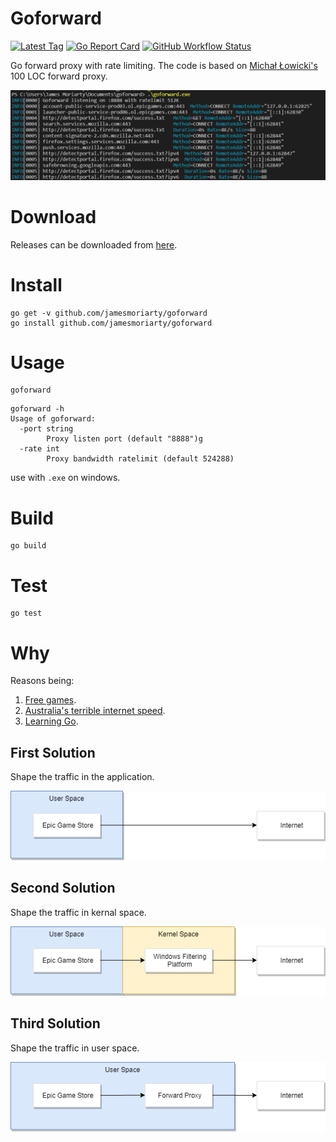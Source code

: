 # Goforward

[![Latest Tag][2]][3] [![Go Report Card][4]][5] [![GitHub Workflow Status][6]][7]

Go forward proxy with rate limiting. The code is based on [Michał Łowicki's][8] 100 LOC forward proxy.

![Screenshot][1]

# Download

Releases can be downloaded from [here][3].

# Install

```
go get -v github.com/jamesmoriarty/goforward
go install github.com/jamesmoriarty/goforward
```

# Usage

```
goforward
```

```
goforward -h
Usage of goforward:
  -port string
        Proxy listen port (default "8888")g
  -rate int
        Proxy bandwidth ratelimit (default 524288)
```

use with `.exe` on windows.

# Build 

```
go build
```

# Test

```
go test
```

# Why

Reasons being:

1. [Free games](https://www.pcgamer.com/au/faeria-is-the-next-free-epic-game-store-game-kingdom-come-deliverance-and-aztez-are-available-now/).
2. [Australia's terrible internet speed](https://en.wikipedia.org/wiki/List_of_countries_by_Internet_connection_speeds).
3. [Learning Go](https://golang.org/).

## First Solution

Shape the traffic in the application.

[![Application Bandwidth Shaping][9]][9]

## Second Solution

Shape the traffic in kernal space.

[![Windows Filtering Platform][10]][10]

## Third Solution

Shape the traffic in user space.

[![Forward Proxy][11]][11]

[1]: docs/screenshot.PNG
[2]: https://img.shields.io/github/v/tag/jamesmoriarty/goforward.svg?logo=github&label=latest
[3]: https://github.com/jamesmoriarty/goforward/releases
[4]: https://goreportcard.com/badge/github.com/jamesmoriarty/goforward
[5]: https://goreportcard.com/report/github.com/jamesmoriarty/goforward
[6]: https://img.shields.io/github/workflow/status/jamesmoriarty/goforward/Release
[7]: https://github.com/jamesmoriarty/goforward/actions?query=workflow%3ARelease
[8]: https://github.com/mlowicki
[9]: docs/diagram-1.png
[10]: docs/diagram-2.png
[11]: docs/diagram-3.png
